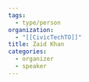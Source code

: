 ```yaml
---
tags:
  - type/person
organization:
  - "[[CivicTechTO]]"
title: Zaid Khan
categories:
  - organizer
  - speaker
---
```

